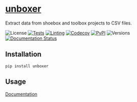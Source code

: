 # [unboxer](https://fl.mt/unboxer/)

Extract data from shoebox and toolbox projects to CSV files.

![License](https://img.shields.io/github/license/fmatter/unboxer)
[![Tests](https://img.shields.io/github/actions/workflow/status/fmatter/unboxer/tests.yml?label=tests&branch=main)](https://github.com/fmatter/unboxer/actions/workflows/tests.yml)
[![Linting](https://img.shields.io/github/actions/workflow/status/fmatter/unboxer/lint.yml?label=linting&branch=main)](https://github.com/fmatter/unboxer/actions/workflows/lint.yml)
[![Codecov](https://img.shields.io/codecov/c/github/fmatter/unboxer)](https://app.codecov.io/gh/fmatter/unboxer/)
[![PyPI](https://img.shields.io/pypi/v/unboxer.svg)](https://pypi.org/project/unboxer)
![Versions](https://img.shields.io/pypi/pyversions/unboxer)
[![Documentation Status](https://readthedocs.org/projects/unboxer/badge/?version=latest)](https://unboxer.readthedocs.io/en/latest/?badge=latest)

## Installation
```shell
pip install unboxer
```

## Usage
[Documentation](https://unboxer.readthedocs.io/en/latest/)